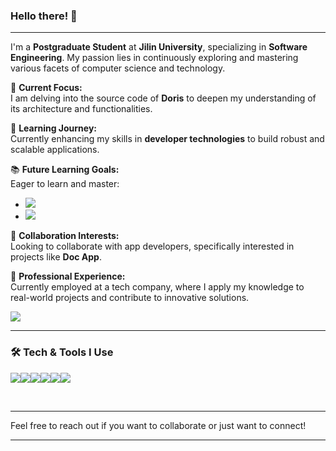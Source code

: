 ### Hello there! 👋

---

I'm a **Postgraduate Student** at **Jilin University**, specializing in **Software Engineering**. My passion lies in continuously exploring and mastering various facets of computer science and technology.

🔭 **Current Focus:**  
I am delving into the source code of **Doris** to deepen my understanding of its architecture and functionalities.

🌱 **Learning Journey:**  
Currently enhancing my skills in **developer technologies** to build robust and scalable applications.

📚 **Future Learning Goals:**  
Eager to learn and master:
- <img src="https://img.shields.io/badge/-Flutter-3a495d?style=flat&logo=flutter&logoColor=67b7f7">
- <img src="http://img.shields.io/badge/-Deno-black?style=flat&logo=deno&logoColor=white"/>

👯 **Collaboration Interests:**  
Looking to collaborate with app developers, specifically interested in projects like **Doc App**.

💼 **Professional Experience:**  
Currently employed at a tech company, where I apply my knowledge to real-world projects and contribute to innovative solutions.

<img src="https://img.shields.io/github/followers/Baymine?label=Follow&style=social" />

---

### 🛠️ Tech & Tools I Use

<!-- Replace or add more badges as needed -->
<img src="https://img.shields.io/badge/-C%20%26%20C++-659ad2?style=flat&logo=c%2B%2B&logoColor=ffffff"><img src="https://img.shields.io/badge/-Python-black?style=flat&logo=python&logoColor=white"><img src="https://img.shields.io/badge/-MySQL-F29111?style=flat&logo=mysql&logoColor=FFFFFF"><img src="https://img.shields.io/badge/-Git-F1502F?style=flat&logo=git&logoColor=FFFFFF"><img src="https://img.shields.io/badge/-GitHub-000000?style=flat&logo=github&logoColor=FFFFFF"><img src="https://img.shields.io/badge/-VS%20Code-007ACC?style=flat&logo=visual%20studio%20code&logoColor=white">

<br/>

---

Feel free to reach out if you want to collaborate or just want to connect!

---

<!-- Optionally, you can add more sections like Projects, Contact, etc. -->
